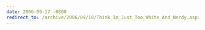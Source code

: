 ```yaml
---
date: 2006-09-17 -0800
redirect_to: /archive/2006/09/18/Think_Im_Just_Too_White_And_Nerdy.aspx/
---
```

